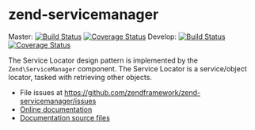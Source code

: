 # zend-servicemanager

Master:
[![Build Status](https://secure.travis-ci.org/zendframework/zend-servicemanager.svg?branch=master)](https://secure.travis-ci.org/zendframework/zend-servicemanager)
[![Coverage Status](https://coveralls.io/repos/github/zendframework/zend-servicemanager/badge.svg?branch=master)](https://coveralls.io/github/zendframework/zend-servicemanager?branch=master)
Develop:
[![Build Status](https://secure.travis-ci.org/zendframework/zend-servicemanager.svg?branch=develop)](https://secure.travis-ci.org/zendframework/zend-servicemanager)
[![Coverage Status](https://coveralls.io/repos/github/zendframework/zend-servicemanager/badge.svg?branch=develop)](https://coveralls.io/github/zendframework/zend-servicemanager?branch=develop)

The Service Locator design pattern is implemented by the `Zend\ServiceManager`
component. The Service Locator is a service/object locator, tasked with
retrieving other objects.

- File issues at https://github.com/zendframework/zend-servicemanager/issues
- [Online documentation](https://docs.zendframework.com/zend-servicemanager)
- [Documentation source files](docs/book/)
